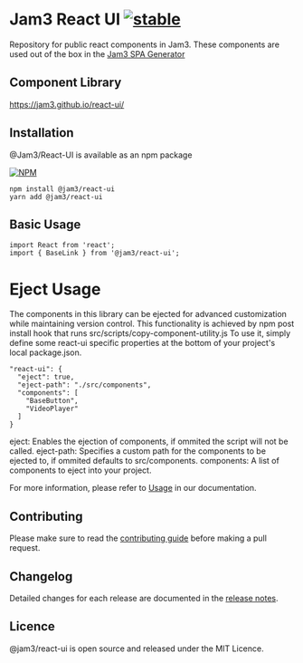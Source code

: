 # Jam3 React UI [![stable](http://hughsk.github.io/stability-badges/dist/stable.svg)](http://github.com/hughsk/stability-badges)

Repository for public react components in Jam3. These components are used out of the box in the [Jam3 SPA Generator](https://github.com/Jam3/nyg-jam3)

## Component Library

https://jam3.github.io/react-ui/

## Installation

@Jam3/React-UI is available as an npm package

[![NPM](https://nodei.co/npm/@jam3/react-ui.png)](https://www.npmjs.com/package/@jam3/react-ui)

```
npm install @jam3/react-ui
yarn add @jam3/react-ui
```

## Basic Usage

```
import React from 'react';
import { BaseLink } from '@jam3/react-ui';
```

# Eject Usage

The components in this library can be ejected for advanced customization while maintaining version control.
This functionality is achieved by npm post install hook that runs src/scripts/copy-component-utility.js
To use it, simply define some react-ui specific properties at the bottom of your project's local package.json.

```
"react-ui": {
  "eject": true,
  "eject-path": "./src/components",
  "components": [
    "BaseButton",
    "VideoPlayer"
  ]
}
```

eject: Enables the ejection of components, if ommited the script will not be called.
eject-path: Specifies a custom path for the components to be ejected to, if ommited defaults to src/components.
components: A list of components to eject into your project.

For more information, please refer to [Usage](USAGE.md) in our documentation.

## Contributing

Please make sure to read the [contributing guide](CONTRIBUTING.md) before making a pull request.

## Changelog

Detailed changes for each release are documented in the [release notes](CHANGELOG.md).

## Licence

@jam3/react-ui is open source and released under the MIT Licence.
